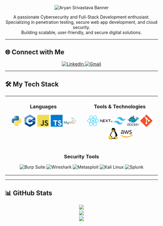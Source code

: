 <div align="center">



<img src="https://readme-portfolio-banner.vercel.app/api?title=Aryan%20Srivastava&subtitle=Cybersecurity%20%7C%20Developer%20%7C%20Explorer&theme=dark&fontSize=28" alt="Aryan Srivastava Banner" />


<!-- Short Bio -->
<p>
A passionate Cybersecurity and Full-Stack Development enthusiast. <br />
Specializing in penetration testing, secure web app development, and cloud security. <br/>
Building scalable, user-friendly, and secure digital solutions.
</p>

</div>

---

## 🌐 Connect with Me

<p align="center">
  <a href="https://www.linkedin.com/in/aryan-srivastava-35112a247/">
    <img src="https://img.shields.io/badge/LinkedIn-0A66C2?style=for-the-badge&logo=linkedin&logoColor=white" alt="LinkedIn"/>
  </a>
  <a href="mailto:aryan.srivastaval01203@gmail.com">
    <img src="https://img.shields.io/badge/Gmail-D14836?style=for-the-badge&logo=gmail&logoColor=white" alt="Gmail"/>
  </a>
</p>

---

## 🛠️ My Tech Stack

<table width="100%">
<tr>
<td width="50%" valign="top">
<h3 align="center">Languages</h3>
<p align="center">
  <img src="https://raw.githubusercontent.com/devicons/devicon/master/icons/python/python-original.svg" alt="Python" width="40" height="40"/>
  <img src="https://raw.githubusercontent.com/devicons/devicon/master/icons/cplusplus/cplusplus-original.svg" alt="C++" width="40" height="40"/>
  <img src="https://raw.githubusercontent.com/devicons/devicon/master/icons/javascript/javascript-original.svg" alt="JavaScript" width="40" height="40"/>
  <img src="https://raw.githubusercontent.com/devicons/devicon/master/icons/typescript/typescript-original.svg" alt="TypeScript" width="40" height="40"/>
  <img src="https://raw.githubusercontent.com/devicons/devicon/master/icons/mysql/mysql-original-wordmark.svg" alt="MySQL" width="40" height="40"/>
</p>
</td>
<td width="50%" valign="top">
<h3 align="center">Tools & Technologies</h3>
<p align="center">
  <img src="https://raw.githubusercontent.com/devicons/devicon/master/icons/react/react-original.svg" alt="React" width="40" height="40"/>
  <img src="https://raw.githubusercontent.com/devicons/devicon/master/icons/nextjs/nextjs-original-wordmark.svg" alt="Next.js" width="40" height="40"/>
  <img src="https://raw.githubusercontent.com/devicons/devicon/master/icons/tailwindcss/tailwindcss-plain.svg" alt="Tailwind" width="40" height="40"/>
  <img src="https://raw.githubusercontent.com/devicons/devicon/master/icons/docker/docker-original-wordmark.svg" alt="Docker" width="40" height="40"/>
  <img src="https://raw.githubusercontent.com/devicons/devicon/master/icons/git/git-original.svg" alt="Git" width="40" height="40"/>
  <img src="https://raw.githubusercontent.com/devicons/devicon/master/icons/linux/linux-original.svg" alt="Linux" width="40" height="40"/>
  <img src="https://raw.githubusercontent.com/devicons/devicon/master/icons/amazonwebservices/amazonwebservices-original-wordmark.svg" alt="AWS" width="40" height="40"/>
</p>
</td>
</tr>
<tr>
<td colspan="2" valign="top">
<h3 align="center">Security Tools</h3>
<p align="center">
  <img src="https://img.icons8.com/officel/40/000000/burp-suite.png" alt="Burp Suite"/>
  <img src="https://www.wireshark.org/assets/images/wireshark-icon-48x48.png" alt="Wireshark" width="40" height="40"/>
  <img src="https://img.icons8.com/color/48/000000/metasploit.png" alt="Metasploit"/>
  <img src="https://img.icons8.com/color/48/000000/kali-linux.png" alt="Kali Linux"/>
  <img src="https://img.icons8.com/color/48/000000/splunk-logo.png" alt="Splunk"/>
</p>
</td>
</tr>
</table>

---

## 📊 GitHub Stats

<p align="center">
  <img src="https://github-readme-stats.vercel.app/api?username=aryxndesigns&show_icons=true&theme=tokyonight" />
  <br/>
  <img src="https://github-readme-stats.vercel.app/api/top-langs/?username=aryxndesigns&layout=compact&theme=tokyonight" />
  <br/>
  <img src="https://github-readme-streak-stats.herokuapp.com?user=aryxndesigns&theme=tokyonight" />
</p>
